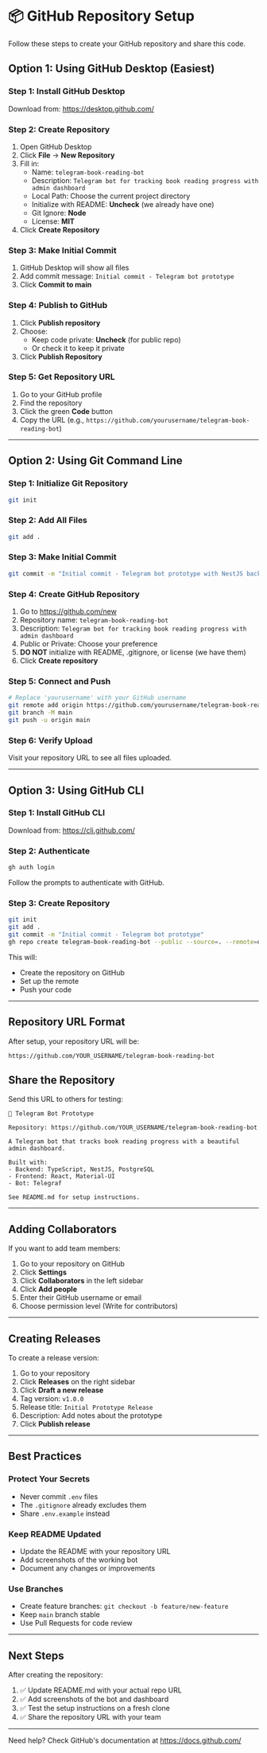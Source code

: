 # 📦 GitHub Repository Setup

Follow these steps to create your GitHub repository and share this code.

## Option 1: Using GitHub Desktop (Easiest)

### Step 1: Install GitHub Desktop
Download from: https://desktop.github.com/

### Step 2: Create Repository
1. Open GitHub Desktop
2. Click **File** → **New Repository**
3. Fill in:
   - Name: `telegram-book-reading-bot`
   - Description: `Telegram bot for tracking book reading progress with admin dashboard`
   - Local Path: Choose the current project directory
   - Initialize with README: **Uncheck** (we already have one)
   - Git Ignore: **Node**
   - License: **MIT**
4. Click **Create Repository**

### Step 3: Make Initial Commit
1. GitHub Desktop will show all files
2. Add commit message: `Initial commit - Telegram bot prototype`
3. Click **Commit to main**

### Step 4: Publish to GitHub
1. Click **Publish repository**
2. Choose:
   - Keep code private: **Uncheck** (for public repo)
   - Or check it to keep it private
3. Click **Publish Repository**

### Step 5: Get Repository URL
1. Go to your GitHub profile
2. Find the repository
3. Click the green **Code** button
4. Copy the URL (e.g., `https://github.com/yourusername/telegram-book-reading-bot`)

---

## Option 2: Using Git Command Line

### Step 1: Initialize Git Repository

```bash
git init
```

### Step 2: Add All Files

```bash
git add .
```

### Step 3: Make Initial Commit

```bash
git commit -m "Initial commit - Telegram bot prototype with NestJS backend and React frontend"
```

### Step 4: Create GitHub Repository

1. Go to https://github.com/new
2. Repository name: `telegram-book-reading-bot`
3. Description: `Telegram bot for tracking book reading progress with admin dashboard`
4. Public or Private: Choose your preference
5. **DO NOT** initialize with README, .gitignore, or license (we have them)
6. Click **Create repository**

### Step 5: Connect and Push

```bash
# Replace 'yourusername' with your GitHub username
git remote add origin https://github.com/yourusername/telegram-book-reading-bot.git
git branch -M main
git push -u origin main
```

### Step 6: Verify Upload

Visit your repository URL to see all files uploaded.

---

## Option 3: Using GitHub CLI

### Step 1: Install GitHub CLI

Download from: https://cli.github.com/

### Step 2: Authenticate

```bash
gh auth login
```

Follow the prompts to authenticate with GitHub.

### Step 3: Create Repository

```bash
git init
git add .
git commit -m "Initial commit - Telegram bot prototype"
gh repo create telegram-book-reading-bot --public --source=. --remote=origin --push
```

This will:
- Create the repository on GitHub
- Set up the remote
- Push your code

---

## Repository URL Format

After setup, your repository URL will be:

```
https://github.com/YOUR_USERNAME/telegram-book-reading-bot
```

## Share the Repository

Send this URL to others for testing:

```
🤖 Telegram Bot Prototype

Repository: https://github.com/YOUR_USERNAME/telegram-book-reading-bot

A Telegram bot that tracks book reading progress with a beautiful admin dashboard.

Built with:
- Backend: TypeScript, NestJS, PostgreSQL
- Frontend: React, Material-UI
- Bot: Telegraf

See README.md for setup instructions.
```

---

## Adding Collaborators

If you want to add team members:

1. Go to your repository on GitHub
2. Click **Settings**
3. Click **Collaborators** in the left sidebar
4. Click **Add people**
5. Enter their GitHub username or email
6. Choose permission level (Write for contributors)

---

## Creating Releases

To create a release version:

1. Go to your repository
2. Click **Releases** on the right sidebar
3. Click **Draft a new release**
4. Tag version: `v1.0.0`
5. Release title: `Initial Prototype Release`
6. Description: Add notes about the prototype
7. Click **Publish release**

---

## Best Practices

### Protect Your Secrets
- Never commit `.env` files
- The `.gitignore` already excludes them
- Share `.env.example` instead

### Keep README Updated
- Update the README with your repository URL
- Add screenshots of the working bot
- Document any changes or improvements

### Use Branches
- Create feature branches: `git checkout -b feature/new-feature`
- Keep `main` branch stable
- Use Pull Requests for code review

---

## Next Steps

After creating the repository:

1. ✅ Update README.md with your actual repo URL
2. ✅ Add screenshots of the bot and dashboard
3. ✅ Test the setup instructions on a fresh clone
4. ✅ Share the repository URL with your team

---

Need help? Check GitHub's documentation at https://docs.github.com/

